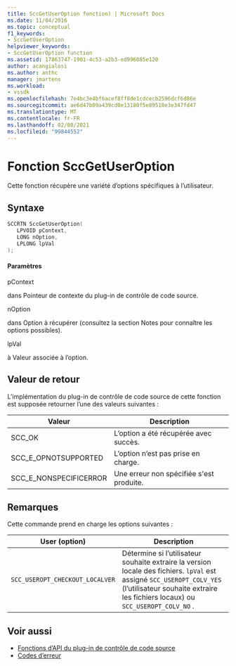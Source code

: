 ```yaml
---
title: SccGetUserOption fonction) | Microsoft Docs
ms.date: 11/04/2016
ms.topic: conceptual
f1_keywords:
- SccGetUserOption
helpviewer_keywords:
- SccGetUserOption function
ms.assetid: 17863747-1901-4c53-a2b3-ed996085e120
author: acangialosi
ms.author: anthc
manager: jmartens
ms.workload:
- vssdk
ms.openlocfilehash: 7e4bc3e4bf6acef8ff8de1cdcecb2596dcf6d86e
ms.sourcegitcommit: ae6d47b09a439cd0e13180f5e89510e3e347fd47
ms.translationtype: MT
ms.contentlocale: fr-FR
ms.lasthandoff: 02/08/2021
ms.locfileid: "99844552"
---
```

# <a name="sccgetuseroption-function"></a>Fonction SccGetUserOption
Cette fonction récupère une variété d’options spécifiques à l’utilisateur.

## <a name="syntax"></a>Syntaxe

```cpp
SCCRTN SccGetUserOption(
   LPVOID pContext,
   LONG nOption,
   LPLONG lpVal
);
```

#### <a name="parameters"></a>Paramètres
 pContext

dans Pointeur de contexte du plug-in de contrôle de code source.

 nOption

dans Option à récupérer (consultez la section Notes pour connaître les options possibles).

 lpVal

à Valeur associée à l’option.

## <a name="return-value"></a>Valeur de retour
 L’implémentation du plug-in de contrôle de code source de cette fonction est supposée retourner l’une des valeurs suivantes :

|Valeur|Description|
|-----------|-----------------|
|SCC_OK|L’option a été récupérée avec succès.|
|SCC_E_OPNOTSUPPORTED|L’option n’est pas prise en charge.|
|SCC_E_NONSPECIFICERROR|Une erreur non spécifiée s'est produite.|

## <a name="remarks"></a>Remarques
 Cette commande prend en charge les options suivantes :

|User (option)|Description|
|-----------------|-----------------|
|`SCC_USEROPT_CHECKOUT_LOCALVER`|Détermine si l’utilisateur souhaite extraire la version locale des fichiers. `lpVal` est assigné `SCC_USEROPT_COLV_YES` (l’utilisateur souhaite extraire les fichiers locaux) ou `SCC_USEROPT_COLV_NO` .|

## <a name="see-also"></a>Voir aussi
- [Fonctions d’API du plug-in de contrôle de code source](../extensibility/source-control-plug-in-api-functions.md)
- [Codes d’erreur](../extensibility/error-codes.md)
